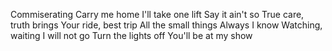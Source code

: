 Commiserating
Carry me home
I'll take one lift
Say it ain't so
True care, truth brings
Your ride, best trip
All the small things
Always I know
Watching, waiting
I will not go
Turn the lights off
You'll be at my show